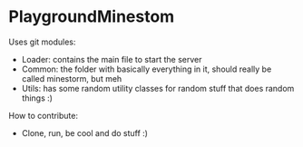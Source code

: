 # PlaygroundMinestom

Uses git modules:
- Loader: contains the main file to start the server
- Common: the folder with basically everything in it, should really be called minestorm, but meh
- Utils: has some random utility classes for random stuff that does random things :)

How to contribute:
- Clone, run, be cool and do stuff :)
